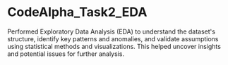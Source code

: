 # CodeAlpha_Task2_EDA
Performed Exploratory Data Analysis (EDA) to understand the dataset's structure, identify key patterns and anomalies, and validate assumptions using statistical methods and visualizations. This helped uncover insights and potential issues for further analysis.
